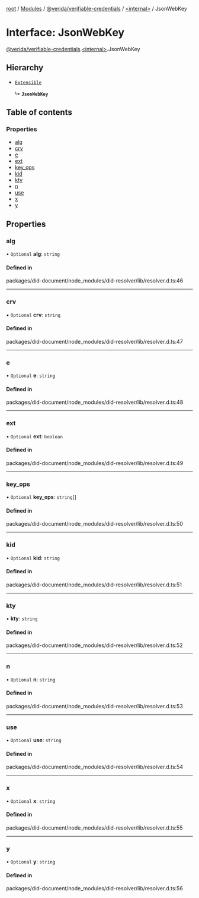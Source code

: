 [root](../README.md) / [Modules](../modules.md) / [@verida/verifiable-credentials](../modules/verida_verifiable_credentials.md) / [<internal\>](../modules/verida_verifiable_credentials._internal_.md) / JsonWebKey

# Interface: JsonWebKey

[@verida/verifiable-credentials](../modules/verida_verifiable_credentials.md).[<internal\>](../modules/verida_verifiable_credentials._internal_.md).JsonWebKey

## Hierarchy

- [`Extensible`](../modules/verida_verifiable_credentials._internal_.md#extensible)

  ↳ **`JsonWebKey`**

## Table of contents

### Properties

- [alg](verida_verifiable_credentials._internal_.JsonWebKey.md#alg)
- [crv](verida_verifiable_credentials._internal_.JsonWebKey.md#crv)
- [e](verida_verifiable_credentials._internal_.JsonWebKey.md#e)
- [ext](verida_verifiable_credentials._internal_.JsonWebKey.md#ext)
- [key\_ops](verida_verifiable_credentials._internal_.JsonWebKey.md#key_ops)
- [kid](verida_verifiable_credentials._internal_.JsonWebKey.md#kid)
- [kty](verida_verifiable_credentials._internal_.JsonWebKey.md#kty)
- [n](verida_verifiable_credentials._internal_.JsonWebKey.md#n)
- [use](verida_verifiable_credentials._internal_.JsonWebKey.md#use)
- [x](verida_verifiable_credentials._internal_.JsonWebKey.md#x)
- [y](verida_verifiable_credentials._internal_.JsonWebKey.md#y)

## Properties

### alg

• `Optional` **alg**: `string`

#### Defined in

packages/did-document/node_modules/did-resolver/lib/resolver.d.ts:46

___

### crv

• `Optional` **crv**: `string`

#### Defined in

packages/did-document/node_modules/did-resolver/lib/resolver.d.ts:47

___

### e

• `Optional` **e**: `string`

#### Defined in

packages/did-document/node_modules/did-resolver/lib/resolver.d.ts:48

___

### ext

• `Optional` **ext**: `boolean`

#### Defined in

packages/did-document/node_modules/did-resolver/lib/resolver.d.ts:49

___

### key\_ops

• `Optional` **key\_ops**: `string`[]

#### Defined in

packages/did-document/node_modules/did-resolver/lib/resolver.d.ts:50

___

### kid

• `Optional` **kid**: `string`

#### Defined in

packages/did-document/node_modules/did-resolver/lib/resolver.d.ts:51

___

### kty

• **kty**: `string`

#### Defined in

packages/did-document/node_modules/did-resolver/lib/resolver.d.ts:52

___

### n

• `Optional` **n**: `string`

#### Defined in

packages/did-document/node_modules/did-resolver/lib/resolver.d.ts:53

___

### use

• `Optional` **use**: `string`

#### Defined in

packages/did-document/node_modules/did-resolver/lib/resolver.d.ts:54

___

### x

• `Optional` **x**: `string`

#### Defined in

packages/did-document/node_modules/did-resolver/lib/resolver.d.ts:55

___

### y

• `Optional` **y**: `string`

#### Defined in

packages/did-document/node_modules/did-resolver/lib/resolver.d.ts:56
